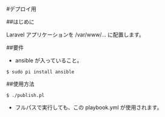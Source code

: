 #デプロイ用

##はじめに

Laravel アプリケーションを /var/www/... に配置します。

##要件

- ansible が入っていること。

```
$ sudo pi install ansible
```

##使用方法

```
$ ./publish.pl
```

- フルパスで実行しても、この playbook.yml が使用されます。

